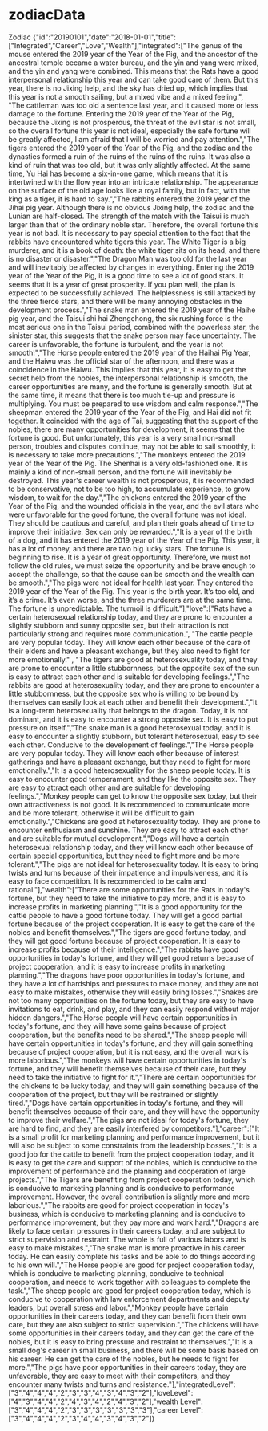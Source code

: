 # zodiacData
Zodiac {"id":"20190101","date":"2018-01-01","title":["Integrated","Career","Love","Wealth"],"integrated":["The genus of the mouse entered the 2019 year of the Year of the Pig, and the ancestor of the ancestral temple became a water bureau, and the yin and yang were mixed, and the yin and yang were combined. This means that the Rats have a good interpersonal relationship this year and can take good care of them. But this year, there is no Jixing help, and the sky has dried up, which implies that this year is not a smooth sailing, but a mixed vibe and a mixed feeling.", "The cattleman was too old a sentence last year, and it caused more or less damage to the fortune. Entering the 2019 year of the Year of the Pig, because the Jixing is not prosperous, the threat of the evil star is not small, so the overall fortune this year is not ideal, especially the safe fortune will be greatly affected, I am afraid that I will be worried and pay attention.","The tigers entered the 2019 year of the Year of the Pig, and the zodiac and the dynasties formed a ruin of the ruins of the ruins of the ruins. It was also a kind of ruin that was too old, but it was only slightly affected. At the same time, Yu Hai has become a six-in-one game, which means that it is intertwined with the flow year into an intricate relationship. The appearance on the surface of the old age looks like a royal family, but in fact, with the king as a tiger, it is hard to say.","The rabbits entered the 2019 year of the Jihai pig year. Although there is no obvious Jixing help, the zodiac and the Lunian are half-closed. The strength of the match with the Taisui is much larger than that of the ordinary noble star. Therefore, the overall fortune this year is not bad. It is necessary to pay special attention to the fact that the rabbits have encountered white tigers this year. The White Tiger is a big murderer, and it is a book of death: the white tiger sits on its head, and there is no disaster or disaster.","The Dragon Man was too old for the last year and will inevitably be affected by changes in everything. Entering the 2019 year of the Year of the Pig, it is a good time to see a lot of good stars. It seems that it is a year of great prosperity. If you plan well, the plan is expected to be successfully achieved. The helplessness is still attacked by the three fierce stars, and there will be many annoying obstacles in the development process.","The snake man entered the 2019 year of the Haihe pig year, and the Taisui shi hai Zhengchong, the six rushing force is the most serious one in the Taisui period, combined with the powerless star, the sinister star, this suggests that the snake person may face uncertainty. The career is unfavorable, the fortune is turbulent, and the year is not smooth!","The Horse people entered the 2019 year of the Haihai Pig Year, and the Haiwu was the official star of the afternoon, and there was a coincidence in the Haiwu. This implies that this year, it is easy to get the secret help from the nobles, the interpersonal relationship is smooth, the career opportunities are many, and the fortune is generally smooth. But at the same time, it means that there is too much tie-up and pressure is multiplying. You must be prepared to use wisdom and calm response.","The sheepman entered the 2019 year of the Year of the Pig, and Hai did not fit together. It coincided with the age of Tai, suggesting that the support of the nobles, there are many opportunities for development, it seems that the fortune is good. But unfortunately, this year is a very small non-small person, troubles and disputes continue, may not be able to sail smoothly, it is necessary to take more precautions.","The monkeys entered the 2019 year of the Year of the Pig. The Shenhai is a very old-fashioned one. It is mainly a kind of non-small person, and the fortune will inevitably be destroyed. This year's career wealth is not prosperous, it is recommended to be conservative, not to be too high, to accumulate experience, to grow wisdom, to wait for the day.","The chickens entered the 2019 year of the Year of the Pig, and the wounded officials in the year, and the evil stars who were unfavorable for the good fortune, the overall fortune was not ideal. They should be cautious and careful, and plan their goals ahead of time to improve their initiative. Sex can only be rewarded.","It is a year of the birth of a dog, and it has entered the 2019 year of the Year of the Pig. This year, it has a lot of money, and there are two big lucky stars. The fortune is beginning to rise. It is a year of great opportunity. Therefore, we must not follow the old rules, we must seize the opportunity and be brave enough to accept the challenge, so that the cause can be smooth and the wealth can be smooth.","The pigs were not ideal for health last year. They entered the 2019 year of the Year of the Pig. This year is the birth year. It’s too old, and it’s a crime. It’s even worse, and the three murderers are at the same time. The fortune is unpredictable. The turmoil is difficult."],"love":["Rats have a certain heterosexual relationship today, and they are prone to encounter a slightly stubborn and sunny opposite sex, but their attraction is not particularly strong and requires more communication.",
     "The cattle people are very popular today. They will know each other because of the care of their elders and have a pleasant exchange, but they also need to fight for more emotionally." ,
      "The tigers are good at heterosexuality today, and they are prone to encounter a little stubbornness, but the opposite sex of the sun is easy to attract each other and is suitable for developing feelings.","The rabbits are good at heterosexuality today, and they are prone to encounter a little stubbornness, but the opposite sex who is willing to be bound by themselves can easily look at each other and benefit their development.","It is a long-term heterosexuality that belongs to the dragon. Today, it is not dominant, and it is easy to encounter a strong opposite sex. It is easy to put pressure on itself.","The snake man is a good heterosexual today, and it is easy to encounter a slightly stubborn, but tolerant heterosexual, easy to see each other. Conducive to the development of feelings.","The Horse people are very popular today. They will know each other because of interest gatherings and have a pleasant exchange, but they need to fight for more emotionally.","It is a good heterosexuality for the sheep people today. It is easy to encounter good temperament, and they like the opposite sex. They are easy to attract each other and are suitable for developing feelings.","Monkey people can get to know the opposite sex today, but their own attractiveness is not good. It is recommended to communicate more and be more tolerant, otherwise it will be difficult to gain emotionally.","Chickens are good at heterosexuality today. They are prone to encounter enthusiasm and sunshine. They are easy to attract each other and are suitable for mutual development.","Dogs will have a certain heterosexual relationship today, and they will know each other because of certain special opportunities, but they need to fight more and be more tolerant.","The pigs are not ideal for heterosexuality today. It is easy to bring twists and turns because of their impatience and impulsiveness, and it is easy to face competition. It is recommended to be calm and rational."],"wealth":["There are some opportunities for the Rats in today's fortune, but they need to take the initiative to pay more, and it is easy to increase profits in marketing planning.","It is a good opportunity for the cattle people to have a good fortune today. They will get a good partial fortune because of the project cooperation. It is easy to get the care of the nobles and benefit themselves.","The tigers are good fortune today, and they will get good fortune because of project cooperation. It is easy to increase profits because of their intelligence.","The rabbits have good opportunities in today's fortune, and they will get good returns because of project cooperation, and it is easy to increase profits in marketing planning.","The dragons have poor opportunities in today's fortune, and they have a lot of hardships and pressures to make money, and they are not easy to make mistakes, otherwise they will easily bring losses.","Snakes are not too many opportunities on the fortune today, but they are easy to have invitations to eat, drink, and play, and they can easily respond without major hidden dangers.","The Horse people will have certain opportunities in today's fortune, and they will have some gains because of project cooperation, but the benefits need to be shared.","The sheep people will have certain opportunities in today's fortune, and they will gain something because of project cooperation, but it is not easy, and the overall work is more laborious.","The monkeys will have certain opportunities in today's fortune, and they will benefit themselves because of their care, but they need to take the initiative to fight for it.","There are certain opportunities for the chickens to be lucky today, and they will gain something because of the cooperation of the project, but they will be restrained or slightly tired.","Dogs have certain opportunities in today's fortune, and they will benefit themselves because of their care, and they will have the opportunity to improve their welfare.","The pigs are not ideal for today's fortune, they are hard to find, and they are easily interfered by competitors."],"career":["It is a small profit for marketing planning and performance improvement, but it will also be subject to some constraints from the leadership bosses.","It is a good job for the cattle to benefit from the project cooperation today, and it is easy to get the care and support of the nobles, which is conducive to the improvement of performance and the planning and cooperation of large projects.","The Tigers are benefiting from project cooperation today, which is conducive to marketing planning and is conducive to performance improvement. However, the overall contribution is slightly more and more laborious.","The rabbits are good for project cooperation in today's business, which is conducive to marketing planning and is conducive to performance improvement, but they pay more and work hard.","Dragons are likely to face certain pressures in their careers today, and are subject to strict supervision and restraint. The whole is full of various labors and is easy to make mistakes.","The snake man is more proactive in his career today. He can easily complete his tasks and be able to do things according to his own will.","The Horse people are good for project cooperation today, which is conducive to marketing planning, conducive to technical cooperation, and needs to work together with colleagues to complete the task.","The sheep people are good for project cooperation today, which is conducive to cooperation with law enforcement departments and deputy leaders, but overall stress and labor.","Monkey people have certain opportunities in their careers today, and they can benefit from their own care, but they are also subject to strict supervision.","The chickens will have some opportunities in their careers today, and they can get the care of the nobles, but it is easy to bring pressure and restraint to themselves.","It is a small dog's career in small business, and there will be some basis based on his career. He can get the care of the nobles, but he needs to fight for more.","The pigs have poor opportunities in their careers today, they are unfavorable, they are easy to meet with their competitors, and they encounter many twists and turns and resistance."],"integratedLevel":["3","4","4","4","2","3","3","4","3","4","3","2"],"loveLevel":["4","3","4","4","2","4","3","4","2","4","3","2"],"wealth Level":["3","4","4","4","2","3","3","3","3","3","3","3"],"career Level":["3","4","4","4","2","3","4","4","3","4","3","2"]}
